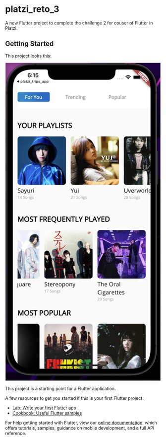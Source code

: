 # platzi_reto_3

A new Flutter project to complete the challenge 2 for couser of Flutter in Platzi.

## Getting Started

This project looks this:

![alt text](https://github.com/JohanRiv/Flutter_Basic_Platzi_challenge_3/blob/master/img_project_sample.png)

This project is a starting point for a Flutter application.

A few resources to get you started if this is your first Flutter project:

- [Lab: Write your first Flutter app](https://flutter.dev/docs/get-started/codelab)
- [Cookbook: Useful Flutter samples](https://flutter.dev/docs/cookbook)

For help getting started with Flutter, view our
[online documentation](https://flutter.dev/docs), which offers tutorials,
samples, guidance on mobile development, and a full API reference.
